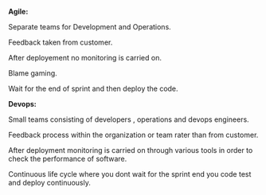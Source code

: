 **Agile:**


Separate teams for Development and Operations.

Feedback taken from customer.

After deployement no monitoring is carried on.

Blame gaming.

Wait for the end of sprint and then deploy the code.


**Devops:**

Small teams consisting of developers , operations and devops engineers.

Feedback process within the organization or team rater than from customer.

After deployment monitoring is carried on through various tools in order to check the performance of software.

Continuous life cycle where you dont wait for the sprint end you code test and deploy continuously.




